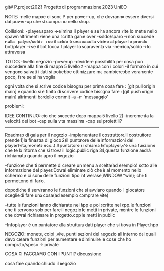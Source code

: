 git# P.project2023
Progetto di programmazione 2023 UniBO

NOTE:
-nelle mappe ci sono P per power-up, che dovranno essere diversi dai power-up che si comprano nello shop.

Collisioni:
-player/sparo ->elimina il player e se ha ancora vite lo mette nello spawn altrimenti viene una scritta game over 
-soldo/sparo  ->non succede nulla
-palyer/soldo ->se il soldo è una casella vicino al player lo prende
-bot/player   ->se il bot tocca il player lo scaraventa via
-nemico/soldo ->lo attraversa



TO DO:
-livello negozio
-powerup
-decidere possibilità per cosa puo succedere alla fine di mappa 5 livello 2
-mappa con i colori
-il formato in cui vengono salvati i dati si potrebbe ottimizzare ma cambierebbe veramente poco, fare se si ha voglia

ogni volta che si scrive codice bisogna per prima cosa fare : [git pull origin main] e quando si è finito di scrivere codice bisogna fare : [git push origin main] altrimenti bordello 
commit -a -m 'messaggio'

problemi:



IDEE CONTINUO:(cio che succede dopo mappa 5 livello 2)
-incrementa la velocità dei bot
-cap sulla vita massima
-cap sui proiettili?


------------------------------------
Roadmap di gaia per il negozio
-implementare il costruttore.il costruttore prende 1)la finastra di gioco 2)il puntatore delle informazioni del player(vita,monete ecc..).Il puntatore si chiama Infoplayer,c'è una funzione che te lo ritorna che si trova il logic.public riga 34,questa funzione andrà richiamata quando apro il negozio

-funzione che ti permette di creare un menu a scelta(ad esempio) sotto alle informazione del player.Dovrai eliminare ciò che è al momento nello schermo e ci sono delle funzioni tipo int werase(WINDOW *win); che ti permettono di farlo.

dopodiche ti serviranno le funzioni che si avviano quando il giocatore sceglie di fare una cosa(ad esempio comprare vite)

-tutte le funzioni fanno dichiarate nel hpp e poi scritte nel cpp.le funzioni che ti servono solo per fare il negozio le metti in private, mentre le funzioni che dovrai richiamare in progetto.cpp le metti in public


-Infoplayer è un puntatore alla struttura dati player che si trova in Player.hpp

NEGOZIO: monete, colpi ,vite, punti
sezioni del negozio all interno dei quali devo creare funzioni per aumentare e diminuire le cose che ho comprato/speso -> private


COSA CI FACCIAMO CON I PUNTI?   discussione

cosa fare quando chiudo il negozio
